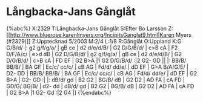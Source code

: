 # Långbacka-Jans Gånglåt

{%abc%}
X:2329
T:Långbacka-Jans Gånglåt
S:Efter Bo Larsson
Z:[[http://www.bluerose.karenlmyers.org/IncipitsGanglat9.html|Karen Myers (#2329)]]
Z:Upptecknad 5/2003
M:2/4
L:1/8
R:Gånglåt
O:Uppland
K:G
G/B/d/ |: g2 g/f/g/a/ | gB ce | d2 d/e/d/B/ | G2 D/G/B/d/ | c>B cA | F2 D/F/A/c/ |
e>d dB | G2 D/G/B/d/ | g2 g/f/g/a/ | gB ce | d2 d/e/d/B/ |
G2 D/G/B/d/ | c>B cA | FD EF | G2 B>A |1 G2 D/G/B/d/ :|2 G2- GD ||
|: BB/B/ BB/B/ | BA GF | Ec/c/ cc/c/ | cB AG | Fd/d/ dd/e/ | dD EF |
G>A B/A/G/E/ | D2- DD | BB/B/ BB/B/ | BA GF | Ec/c/ cc/c/ |
cB AG | Fd/d/ dd/e/ | dD EF | G2 B>A | G2- GD :|
|: dB/d/ gd | B2 G2 | BG/B/ dB | G2 D2 | AD FA | cA FD | GD/G/ BG/B/ |
d2- dd | dB/d/ gd | B2 G2 | BG/B/ dB | G2 D2 |
AD FA | cA FD | G2 B>A |1 G2- Gd :|2 G4 |]
{%endabc%}

